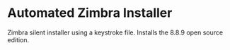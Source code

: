 # Automated Zimbra Installer

Zimbra silent installer using a keystroke file. Installs the 8.8.9 open source edition. 
